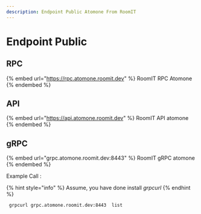 ```yaml
---
description: Endpoint Public Atomone From RoomIT
---
```


# Endpoint Public

## RPC
{% embed url="https://rpc.atomone.roomit.dev" %}
RoomIT RPC Atomone
{% endembed %}

## API
{% embed url="https://api.atomone.roomit.dev" %}
RoomIT API atomone
{% endembed %}

## gRPC
{% embed url="grpc.atomone.roomit.dev:8443" %}
RoomIT gRPC atomone
{% endembed %}

Example Call :

{% hint style="info" %}
Assume, you have done install _grpcurl_
{% endhint %}

```bash
 grpcurl grpc.atomone.roomit.dev:8443  list
```


